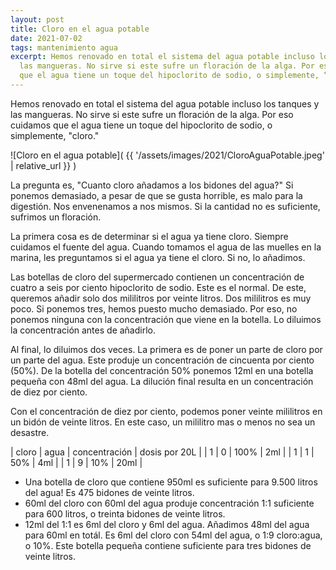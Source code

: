 ```yaml
---
layout: post
title: Cloro en el agua potable
date: 2021-07-02
tags: mantenimiento agua
excerpt: Hemos renovado en total el sistema del agua potable incluso los tanques y
  las mangueras. No sirve si este sufre un floración de la alga. Por eso cuidamos
  que el agua tiene un toque del hipoclorito de sodio, o simplemente, “cloro.”
---
```


Hemos renovado en total el sistema del agua potable incluso los tanques y las
mangueras. No sirve si este sufre un floración de la alga. Por eso cuidamos
que el agua tiene un toque del hipoclorito de sodio, o simplemente, "cloro."

![Cloro en el agua potable](
  {{ '/assets/images/2021/CloroAguaPotable.jpeg' | relative_url }}
)

La pregunta es, "Cuanto cloro añadamos a los bidones del agua?"
Si ponemos demasiado, a pesar de que se gusta horrible, es malo para la
digestión. Nos envenenamos a nos mismos. Si la cantidad no es suficiente,
sufrimos un floración.

La primera cosa es de determinar si el agua ya tiene cloro. Siempre cuidamos
el fuente del agua. Cuando tomamos el agua de las muelles en la marina, les
preguntamos si el agua ya tiene el cloro. Si no, lo añadimos.

Las botellas de cloro del supermercado contienen un concentración de cuatro a seis
por ciento hipoclorito de sodio. Este es el normal. De este, queremos añadir
solo dos mililitros por veinte litros. Dos mililitros es muy poco. Si ponemos
tres, hemos puesto mucho demasiado. Por eso, no ponemos ninguna con la
concentración que viene en la botella. Lo diluimos la concentración antes de
añadirlo.

Al final, lo diluimos dos veces. La primera es de poner un parte de cloro
por un parte del agua. Este produje un concentración de cincuenta por ciento (50%).
De la botella del concentración 50% ponemos 12ml en una botella pequeña con 48ml
del agua. La dilución final resulta en un concentración de diez por ciento.

Con el concentración de diez por ciento, podemos poner veinte mililitros en un
bidón de veinte litros. En este caso, un mililitro mas o menos no sea un
desastre.

| cloro | agua | concentración | dosis por 20L |
| 1 | 0 | 100% | 2ml |
| 1 | 1 | 50% | 4ml |
| 1 | 9 | 10% | 20ml |

- Una botella de cloro que contiene 950ml es suficiente para 9.500 litros del agua!
  Es 475 bidones de veinte litros.
- 60ml del cloro con 60ml del agua produje concentración 1:1 suficiente para 600 litros,
  o treinta bidones de veinte litros.
- 12ml del 1:1 es 6ml del cloro y 6ml del agua. Añadimos 48ml del agua para
  60ml en totál. Es 6ml del cloro con 54ml del agua, o 1:9 cloro:agua, o 10%.
  Este botella pequeña contiene suficiente para tres bidones de veinte litros.

